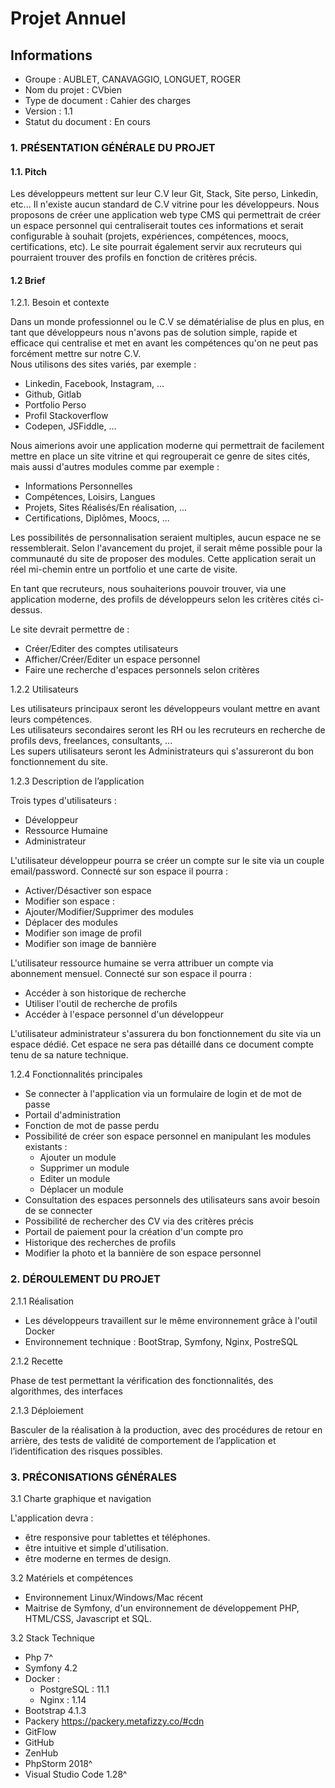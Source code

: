 # Projet Annuel

## Informations

- Groupe : AUBLET, CANAVAGGIO, LONGUET, ROGER
- Nom du projet : CVbien
- Type de document : Cahier des charges
- Version : 1.1
- Statut du document : En cours

### 1. PRÉSENTATION GÉNÉRALE DU PROJET
#### 1.1. Pitch

Les développeurs mettent sur leur C.V leur Git, Stack, Site perso, Linkedin, etc... Il n'existe aucun standard de C.V vitrine pour les développeurs.
Nous proposons de créer une application web type CMS qui permettrait de créer un espace personnel qui centraliserait toutes ces informations et serait configurable à souhait (projets, expériences, compétences, moocs, certifications, etc).
Le site pourrait également servir aux recruteurs qui pourraient trouver des profils en fonction de critères précis.

#### 1.2 Brief  
1.2.1. Besoin et contexte

Dans un monde professionnel ou le C.V se dématérialise de plus en plus, en tant que développeurs nous n'avons pas de solution simple, rapide et efficace qui centralise et met en avant les compétences qu'on ne peut pas forcément mettre sur notre C.V.  
Nous utilisons des sites variés, par exemple :
 - Linkedin, Facebook, Instagram, ...
 - Github, Gitlab
 - Portfolio Perso
 - Profil Stackoverflow
 - Codepen, JSFiddle, ...

Nous aimerions avoir une application moderne qui permettrait de facilement mettre en place un site vitrine et qui regrouperait ce genre de sites cités, mais aussi d'autres modules comme par exemple :
 - Informations Personnelles
 - Compétences, Loisirs, Langues
 - Projets, Sites Réalisés/En réalisation, ...
 - Certifications, Diplômes, Moocs, ...
  
Les possibilités de personnalisation seraient multiples, aucun espace ne se ressemblerait. Selon l'avancement du projet, il serait même possible pour la communauté du site de proposer des modules. Cette application serait un réel mi-chemin entre un portfolio et une carte de visite.

En tant que recruteurs, nous souhaiterions pouvoir trouver, via une application moderne, des profils de développeurs selon les critères cités ci-dessus.

Le site devrait permettre de :
 - Créer/Editer des comptes utilisateurs
 - Afficher/Créer/Editer un espace personnel
 - Faire une recherche d'espaces personnels selon critères
    
1.2.2 Utilisateurs

Les utilisateurs principaux seront les développeurs voulant mettre en avant leurs compétences.  
Les utilisateurs secondaires seront les RH ou les recruteurs en recherche de profils devs, freelances, consultants, ...  
Les supers utilisateurs seront les Administrateurs qui s'assureront du bon fonctionnement du site.

1.2.3 Description de l’application

Trois types d'utilisateurs :
 - Développeur
 - Ressource Humaine
 - Administrateur

L'utilisateur développeur pourra se créer un compte sur le site via un couple email/password.
Connecté sur son espace il pourra :
 - Activer/Désactiver son espace
 - Modifier son espace :
 - Ajouter/Modifier/Supprimer des modules
 - Déplacer des modules
 - Modifier son image de profil
 - Modifier son image de bannière

L'utilisateur ressource humaine se verra attribuer un compte via abonnement mensuel.
Connecté sur son espace il pourra :
 - Accéder à son historique de recherche
 - Utiliser l'outil de recherche de profils
 - Accéder à l'espace personnel d'un développeur

L'utilisateur administrateur s'assurera du bon fonctionnement du site via un espace dédié.
Cet espace ne sera pas détaillé dans ce document compte tenu de sa nature technique.

1.2.4 Fonctionnalités principales

- Se connecter à l'application via un formulaire de login et de mot de passe
- Portail d'administration
- Fonction de mot de passe perdu
- Possibilité de créer son espace personnel en manipulant les modules existants :
    - Ajouter un module
    - Supprimer un module
    - Editer un module
    - Déplacer un module
- Consultation des espaces personnels des utilisateurs sans avoir besoin de se connecter
- Possibilité de rechercher des CV via des critères précis
- Portail de paiement pour la création d'un compte pro
- Historique des recherches de profils
- Modifier la photo et la bannière de son espace personnel

### 2. DÉROULEMENT DU PROJET
2.1.1 Réalisation
- Les développeurs travaillent sur le même environnement grâce à l'outil Docker
- Environnement technique : BootStrap, Symfony, Nginx, PostreSQL

2.1.2 Recette

Phase de test permettant la vérification des fonctionnalités, des algorithmes, des interfaces

2.1.3 Déploiement

Basculer de la réalisation à la production, avec des procédures de retour en arrière, des tests de validité de comportement de l’application et l’identification des risques possibles.

### 3. PRÉCONISATIONS GÉNÉRALES

3.1 Charte graphique et navigation

L'application devra :
 - être responsive pour tablettes et téléphones.
 - être intuitive et simple d'utilisation.
 - être moderne en termes de design.

3.2 Matériels et compétences
 - Environnement Linux/Windows/Mac récent
 - Maitrise de Symfony, d'un environnement de développement PHP, HTML/CSS, Javascript et SQL.
 
3.2 Stack Technique  
 - Php 7^
 - Symfony 4.2
 - Docker :
     - PostgreSQL : 11.1
     - Nginx : 1.14
 - Bootstrap 4.1.3
 - Packery https://packery.metafizzy.co/#cdn
 - GitFlow
 - GitHub
 - ZenHub
 - PhpStorm 2018^
 - Visual Studio Code 1.28^

